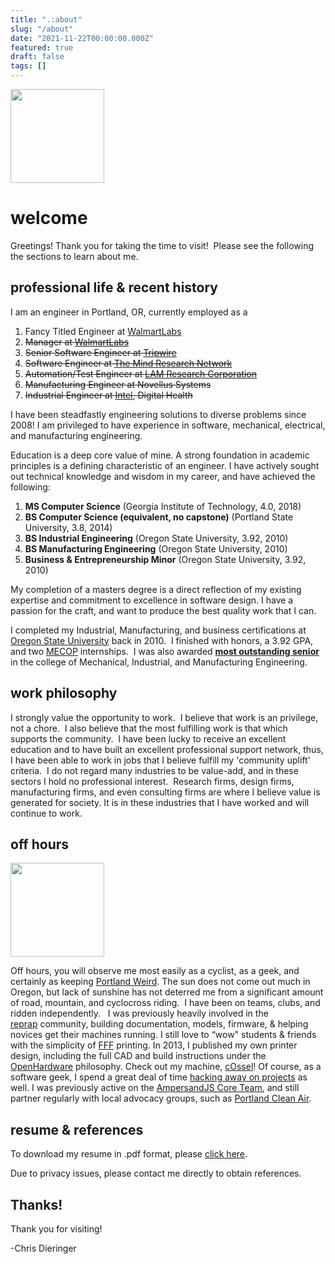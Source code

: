 ```yaml
---
title: ".:about"
slug: "/about"
date: "2021-11-22T00:00:00.000Z"
featured: true
draft: false
tags: []
---
```


<a class="img-link" href="https://static.cdaringe.com/c/pub/img/headshot.jpeg"><img src="https://static.cdaringe.com/c/pub/img/headshot.jpeg" class="img-frame float-right" width="150" height="150" /></a>

# welcome

Greetings! Thank you for taking the time to visit!  Please see the following the
sections to learn about me.

<a name="pro"></a>

## professional life & recent history

I am an engineer in Portland, OR, currently employed as a

1. Fancy Titled Engineer at [WalmartLabs](https://www.walmartlabs.com/)
1. ~~Manager at [WalmartLabs](https://www.walmartlabs.com/)~~
1. ~~Senior Software Engineer at [Tripwire](https://www.tripwire.com/)~~
1. ~~Software Engineer at [The Mind Research Network](https://www.mrn.org/)~~
1. ~~Automation/Test Engineer
   at [LAM Research Corporation](https://www.lamrc.com/ "LAM Research Corporation")~~
1. ~~Manufacturing Engineer at Novellus Systems~~
1. ~~Industrial Engineer at [Intel](https://www.intel.com), Digital Health~~

I have been steadfastly engineering solutions to diverse problems since 2008! I
am privileged to have experience in software, mechanical, electrical, and
manufacturing engineering.

<a name="edu"></a>

Education is a deep core value of mine. A strong foundation in academic
principles is a defining characteristic of an engineer. I have actively sought
out technical knowledge and wisdom in my career, and have achieved the
following:

1. **MS Computer Science** (Georgia Institute of Technology, 4.0, 2018)
2. **BS Computer Science (equivalent, no capstone)** (Portland State University,
   3.8, 2014)
3. **BS Industrial Engineering** (Oregon State University, 3.92, 2010)
4. **BS Manufacturing Engineering** (Oregon State University, 2010)
5. **Business & Entrepreneurship Minor** (Oregon State University, 3.92, 2010)

My completion of a masters degree is a direct reflection of my existing
expertise and commitment to excellence in software design. I have a passion for
the craft, and want to produce the best quality work that I can.

I completed my Industrial, Manufacturing, and business certifications at
[Oregon State University](https://oregonstate.edu/) back in 2010.  I finished
with honors, a 3.92 GPA, and two
[MECOP](https://www.mecopinc.org/ "MECOP") internships.  I was also awarded
**[most outstanding senior](https://www.youtube.com/watch?v=3KeZ0OfJLZM "outstanding senior")**
in the college of Mechanical, Industrial, and Manufacturing Engineering.

<a name="philo"></a>

## work philosophy

I strongly value the opportunity to work.  I believe that work is an privilege,
not a chore.  I also believe that the most fulfilling work is that which
supports the community.  I have been lucky to receive an excellent education and
to have built an excellent professional support network, thus, I have been able
to work in jobs that I believe fulfill my 'community uplift' criteria.  I do not
regard many industries to be value-add, and in these sectors I hold no
professional interest.  Research firms, design firms, manufacturing firms, and
even consulting firms are where I believe value is generated for society. It is
in these industries that I have worked and will continue to work.

<a name="volunteer"></a>

## off hours

<a href="https://static.cdaringe.com/archive/2012/05/scanT.jpg" class="img-link"><img src="https://static.cdaringe.com/archive/2012/05/scanT-150x150.jpg" class="img-frame float-right" width="150" height="150" /></a>

Off hours, you will observe me most easily as a cyclist, as a geek, and
certainly as keeping
[Portland Weird](https://en.wikipedia.org/wiki/Keep_Portland_Weird). The sun
does not come out much in Oregon, but lack of sunshine has not deterred me from
a significant amount of road, mountain, and cyclocross riding.  I have been on
teams, clubs, and ridden independently.   I was previously heavily involved in
the [reprap](www.reprap.org "RepRap") community, building documentation, models,
firmware, & helping novices get their machines running. I still love to “wow"
students & friends with the simplicity of
[FFF](https://reprap.org/wiki/Fused_filament_fabrication "FFF") printing. In
2013, I published my own printer design, including the full CAD and build
instructions under the
[OpenHardware](https://en.wikipedia.org/wiki/Open-source_hardware) philosophy.
Check out my machine, [cOssel](https://reprap.org/wiki/COssel)! Of course, as a
software geek, I spend a great deal of time
[hacking away on projects](https://www.github.com/cdaringe) as well. I was
previously active on the [AmpersandJS Core Team](https://ampersandjs.com/), and
still partner regularly with local advocacy groups, such as
[Portland Clean Air](http://pdxcleanair.org).

## resume & references

<a name="resume"></a> To download my resume in .pdf format, please
[click here](https://static.cdaringe.com/Dieringer_Chris_Resume_latest.pdf).

Due to privacy issues, please contact me directly to obtain references.

## Thanks!

Thank you for visiting!

-Chris Dieringer
